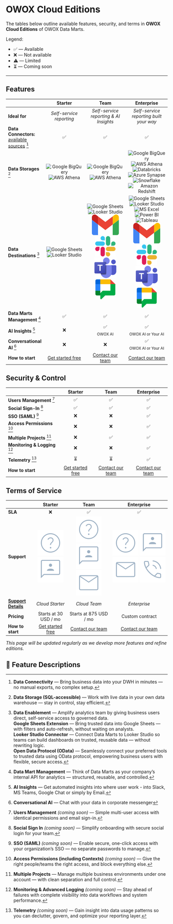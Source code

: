 # OWOX Cloud Editions

The tables below outline available features, security, and terms in **OWOX Cloud Editions** of OWOX Data Marts.

Legend:

- ✅ — Available
- ❌ — Not available
- ⚠️ — Limited
- ⏳ — Coming soon

---

## Features

|                                                                             | **Starter**                                                                                                                           | **Team**                                                                                                                                                  | **Enterprise**                                                                                                                         |
| --------------------------------------------------------------------------- | :---------------------------------------------------------------------------------------------------------------------------------------: | :-----------------------------------------------------------------------------------------------------------------------------------------------------------: | :--------------------------------------------------------------------------------------------------------------------------------------: |
 **Ideal for**                                                                 | _Self-service reporting_ | _Self-service reporting & AI Insights_                                                           | _Self-service reporting built your way_ |
| **Data Connectors:** <br> [available sources](../../README.md#data-sources) [^1] | ✅                                                                                                                                      | ✅                                                                                                                                                          | ✅                                                                                                                                     |
| **Data Storages** <br>  [^2]                                                      | ![Google BigQuery](../res/bigquery.svg) ![AWS Athena](../res/athena.svg)                                                                | ![Google BigQuery](../res/bigquery.svg) ![AWS Athena](../res/athena.svg)                                                                                    | ![Google BigQuery](../res/bigquery.svg) ![AWS Athena](../res/athena.svg) ![Databricks](../res/databricks.svg) ![Azure Synapse](../res/synapse.svg) ![Snowflake](../res/snowflake.svg) ![Amazon Redshift](../res/redshift.svg)                                                           |
| **Data Destinations** [^3]                                                  | ![Google Sheets](../res/g-sheets.svg) ![Looker Studio](../res/looker.svg)                                                               | ![Google Sheets](../res/g-sheets.svg) ![Looker Studio](../res/looker.svg) <br>  ![Email](../res/email.svg)  ![Slack](../res/slack.svg) ![Teams](../res/teams.svg)  ![Google Chat](../res/google_chat.svg)                                                                      | ![Google Sheets](../res/g-sheets.svg) ![Looker Studio](../res/looker.svg) ![MS Excel](../res/ms-excel.svg) ![Power BI](../res/power-bi.svg) ![Tableau](../res/tableau.svg)      <br>  ![Email](../res/email.svg)  ![Slack](../res/slack.svg) ![Teams](../res/teams.svg)  ![Google Chat](../res/google_chat.svg)                                                          |
| **Data Marts Management** [^4]                                              | ✅                                                                                                                                      | ✅                                                                                                                                                          | ✅                                                                                                                                     |
| **AI Insights** [^5]                                                             | ❌                                                                                                                                      | ✅ <br> <sub>OWOX AI</sub>                                                                                                                                                        | ✅ <br> <sub>OWOX AI or Your AI </sub>                                                                                                                                     |
| **Conversational AI** [^6]                                                        | ❌                                                                                                                                      | ❌                                                                                                                                                          | ✅ <br> <sub>OWOX AI or Your AI</sub>
| **How to start**                    | [Get started free](https://www.owox.com/app-signup) | [Contact our team](https://www.owox.com/pricing) | [Contact our team](https://www.owox.com/pricing) |

## Security & Control

|                                     | **Starter**                                                | **Team**                                                | **Enterprise**                                   |
| ----------------------------------- | :------------------------------------------------------------: | :---------------------------------------------------------: | :------------------------------------------------: |
| **Users Management** [^7]           | ✅                                                           | ✅                                                        | ✅                                               |
| **Social Sign-In** [^8]             | ✅                                                           | ✅                                                        | ✅                                               |
| **SSO (SAML)** [^9]                 | ❌                                                           | ❌                                                        | ✅                                                                   |
| **Access Permissions** [^10]        | ❌                                                           | ❌                                                        | ✅                                               |
| **Multiple Projects** [^11]         | ❌                                                          | ✅                                                        | ✅                                               |
| **Monitoring & Logging** [^12]      | ❌                                                           | ❌                                                        | ✅                                               |
| **Telemetry** [^13]                 | ⏳                                                         | ⏳                                                      | ✅      
| **How to start**                    | [Get started free](https://www.owox.com/app-signup) | [Contact our team](https://www.owox.com/pricing) | [Contact our team](https://www.owox.com/pricing) 



## Terms of Service

|                                                                                              | **Starter**                                                | **Team**                                                | **Enterprise**                                   |
| -------------------------------------------------------------------------------------------- | :------------------------------------------------------------: | :---------------------------------------------------------: | :------------------------------------------------: |
| **SLA**                                                                                  |  ❌                                                | ✅          | ✅     |
| **Support**                                                                                      | ![Doc](../res/doc.svg) ![Chat](../res/chat.svg)                                                           | ![Doc](../res/doc.svg) ![Chat](../res/chat.svg) ![Email](../res/mail.svg)                                                        |   ![Doc](../res/doc.svg) ![Chat](../res/chat.svg) ![Email](../res/mail.svg) ![Phone](../res/phone_in_talk.svg)                                           |
| [**Support Details**](https://support.owox.com/hc/en-us/articles/115000216754-Support-Options) | _Cloud Starter_                                                  | _Cloud Team_                                                  | _Enterprise_                                     |
| **Pricing**                                                                             | Starts at 30 USD / mo  | Starts at 875 USD / mo | Custom contract  |
| **How to start**                                                                             | [Get started free](https://www.owox.com/app-signup)  | [Contact our team](https://www.owox.com/pricing) | [Contact our team](https://www.owox.com/pricing)  |

_This page will be updated regularly as we develop more features and refine editions._

## 📝 Feature Descriptions

[^1]: **Data Connectivity** — Bring business data into your DWH in minutes — no manual exports, no complex setup.

[^2]: **Data Storage (SQL-accessible)** — Work with live data in your own data warehouse — stay in control, stay efficient.

[^3]:
    **Data Enablement** — Amplify analytics team by giving business users direct, self-service access to governed data.  
    **Google Sheets Extension** — Bring trusted data into Google Sheets — with filters and auto-refresh, without waiting on analysts.  
    **Looker Studio Connector** — Connect Data Marts to Looker Studio so teams can build dashboards on trusted, reusable data — without rewriting logic.  
    **Open Data Protocol (OData)** — Seamlessly connect your preferred tools to trusted data using OData protocol, empowering business users with flexible, secure access.

[^4]: **Data Mart Management** — Think of Data Marts as your company’s internal API for analytics — structured, reusable, and controlled.

[^5]: **AI Insights** — Get automated insights into where user work - into Slack, MS Teams, Google Chat or simply by Email.

[^6]: **Conversational AI** — Chat with your data in corporate messenger

[^7]: **Users Management** _(coming soon)_ — Simple multi-user access with identical permissions and email sign-in.

[^8]: **Social Sign In** _(coming soon)_ — Simplify onboarding with secure social login for your team.

[^9]: **SSO (SAML)** _(coming soon)_ — Enable secure, one-click access with your organization’s SSO — no separate passwords to manage.

[^10]: **Access Permissions (including Contexts)** _(coming soon)_ — Give the right people/teams the right access, and block everything else.

[^11]: **Multiple Projects** — Manage multiple business environments under one account — with clean separation and full control.

[^12]: **Monitoring & Advanced Logging** _(coming soon)_ — Stay ahead of failures with complete visibility into data workflows and system performance.

[^13]: **Telemetry** _(coming soon)_ — Gain insight into data usage patterns so you can declutter, govern, and optimize your reporting layer.
